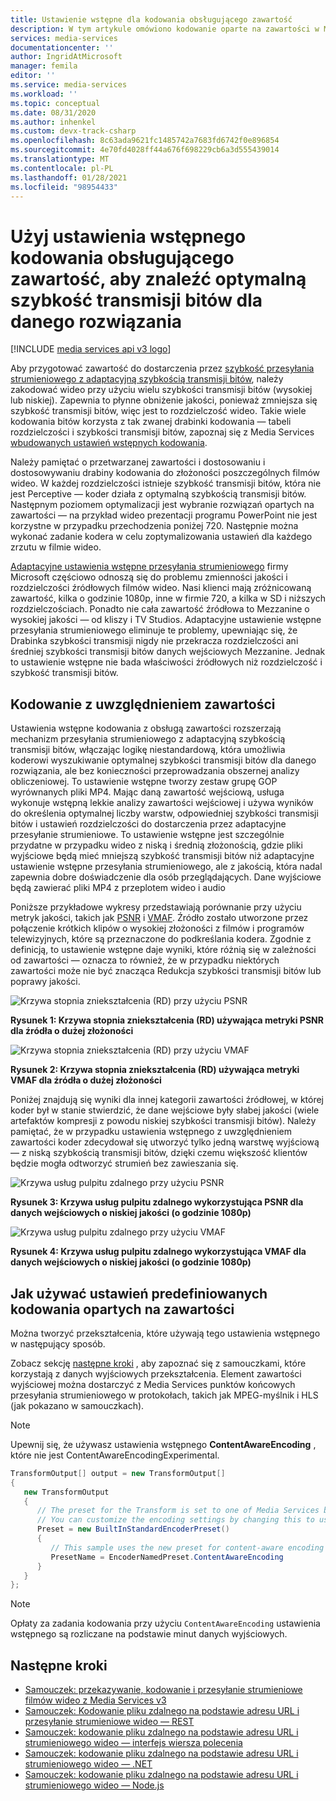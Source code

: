 ```yaml
---
title: Ustawienie wstępne dla kodowania obsługującego zawartość
description: W tym artykule omówiono kodowanie oparte na zawartości w Microsoft Azure Media Services v3.
services: media-services
documentationcenter: ''
author: IngridAtMicrosoft
manager: femila
editor: ''
ms.service: media-services
ms.workload: ''
ms.topic: conceptual
ms.date: 08/31/2020
ms.author: inhenkel
ms.custom: devx-track-csharp
ms.openlocfilehash: 8c63ada9621fc1485742a7683fd6742f0e896854
ms.sourcegitcommit: 4e70fd4028ff44a676f698229cb6a3d555439014
ms.translationtype: MT
ms.contentlocale: pl-PL
ms.lasthandoff: 01/28/2021
ms.locfileid: "98954433"
---
```

# <a name="use-the-content-aware-encoding-preset-to-find-the-optimal-bitrate-value-for-a-given-resolution"></a>Użyj ustawienia wstępnego kodowania obsługującego zawartość, aby znaleźć optymalną szybkość transmisji bitów dla danego rozwiązania

[!INCLUDE [media services api v3 logo](./includes/v3-hr.md)]

Aby przygotować zawartość do dostarczenia przez [szybkość przesyłania strumieniowego z adaptacyjną szybkością transmisji bitów](https://en.wikipedia.org/wiki/Adaptive_bitrate_streaming), należy zakodować wideo przy użyciu wielu szybkości transmisji bitów (wysokiej lub niskiej). Zapewnia to płynne obniżenie jakości, ponieważ zmniejsza się szybkość transmisji bitów, więc jest to rozdzielczość wideo. Takie wiele kodowania bitów korzysta z tak zwanej drabinki kodowania — tabeli rozdzielczości i szybkości transmisji bitów, zapoznaj się z Media Services [wbudowanych ustawień wstępnych kodowania](/rest/api/media/transforms/createorupdate#encodernamedpreset).

Należy pamiętać o przetwarzanej zawartości i dostosowaniu i dostosowywaniu drabiny kodowania do złożoności poszczególnych filmów wideo. W każdej rozdzielczości istnieje szybkość transmisji bitów, która nie jest Perceptive — koder działa z optymalną szybkością transmisji bitów. Następnym poziomem optymalizacji jest wybranie rozwiązań opartych na zawartości — na przykład wideo prezentacji programu PowerPoint nie jest korzystne w przypadku przechodzenia poniżej 720. Następnie można wykonać zadanie kodera w celu zoptymalizowania ustawień dla każdego zrzutu w filmie wideo. 

[Adaptacyjne ustawienia wstępne przesyłania strumieniowego](autogen-bitrate-ladder.md) firmy Microsoft częściowo odnoszą się do problemu zmienności jakości i rozdzielczości źródłowych filmów wideo. Nasi klienci mają zróżnicowaną zawartość, kilka o godzinie 1080p, inne w firmie 720, a kilka w SD i niższych rozdzielczościach. Ponadto nie cała zawartość źródłowa to Mezzanine o wysokiej jakości — od kliszy i TV Studios. Adaptacyjne ustawienie wstępne przesyłania strumieniowego eliminuje te problemy, upewniając się, że Drabinka szybkości transmisji nigdy nie przekracza rozdzielczości ani średniej szybkości transmisji bitów danych wejściowych Mezzanine. Jednak to ustawienie wstępne nie bada właściwości źródłowych niż rozdzielczość i szybkość transmisji bitów.

## <a name="the-content-aware-encoding"></a>Kodowanie z uwzględnieniem zawartości 

Ustawienia wstępne kodowania z obsługą zawartości rozszerzają mechanizm przesyłania strumieniowego z adaptacyjną szybkością transmisji bitów, włączając logikę niestandardową, która umożliwia koderowi wyszukiwanie optymalnej szybkości transmisji bitów dla danego rozwiązania, ale bez konieczności przeprowadzania obszernej analizy obliczeniowej. To ustawienie wstępne tworzy zestaw grupę GOP wyrównanych pliki MP4. Mając daną zawartość wejściową, usługa wykonuje wstępną lekkie analizy zawartości wejściowej i używa wyników do określenia optymalnej liczby warstw, odpowiedniej szybkości transmisji bitów i ustawień rozdzielczości do dostarczenia przez adaptacyjne przesyłanie strumieniowe. To ustawienie wstępne jest szczególnie przydatne w przypadku wideo z niską i średnią złożonością, gdzie pliki wyjściowe będą mieć mniejszą szybkość transmisji bitów niż adaptacyjne ustawienie wstępne przesyłania strumieniowego, ale z jakością, która nadal zapewnia dobre doświadczenie dla osób przeglądających. Dane wyjściowe będą zawierać pliki MP4 z przeplotem wideo i audio

Poniższe przykładowe wykresy przedstawiają porównanie przy użyciu metryk jakości, takich jak [PSNR](https://en.wikipedia.org/wiki/Peak_signal-to-noise_ratio) i [VMAF](https://en.wikipedia.org/wiki/Video_Multimethod_Assessment_Fusion). Źródło zostało utworzone przez połączenie krótkich klipów o wysokiej złożoności z filmów i programów telewizyjnych, które są przeznaczone do podkreślania kodera. Zgodnie z definicją, to ustawienie wstępne daje wyniki, które różnią się w zależności od zawartości — oznacza to również, że w przypadku niektórych zawartości może nie być znacząca Redukcja szybkości transmisji bitów lub poprawy jakości.

![Krzywa stopnia zniekształcenia (RD) przy użyciu PSNR](media/content-aware-encoding/msrv1.png)

**Rysunek 1: Krzywa stopnia zniekształcenia (RD) używająca metryki PSNR dla źródła o dużej złożoności**

![Krzywa stopnia zniekształcenia (RD) przy użyciu VMAF](media/content-aware-encoding/msrv2.png)

**Rysunek 2: Krzywa stopnia zniekształcenia (RD) używająca metryki VMAF dla źródła o dużej złożoności**

Poniżej znajdują się wyniki dla innej kategorii zawartości źródłowej, w której koder był w stanie stwierdzić, że dane wejściowe były słabej jakości (wiele artefaktów kompresji z powodu niskiej szybkości transmisji bitów). Należy pamiętać, że w przypadku ustawienia wstępnego z uwzględnieniem zawartości koder zdecydował się utworzyć tylko jedną warstwę wyjściową — z niską szybkością transmisji bitów, dzięki czemu większość klientów będzie mogła odtworzyć strumień bez zawieszania się.

![Krzywa usług pulpitu zdalnego przy użyciu PSNR](media/content-aware-encoding/msrv3.png)

**Rysunek 3: Krzywa usług pulpitu zdalnego wykorzystująca PSNR dla danych wejściowych o niskiej jakości (o godzinie 1080p)**

![Krzywa usług pulpitu zdalnego przy użyciu VMAF](media/content-aware-encoding/msrv4.png)

**Rysunek 4: Krzywa usług pulpitu zdalnego wykorzystująca VMAF dla danych wejściowych o niskiej jakości (o godzinie 1080p)**

## <a name="how-to-use-the-content-aware-encoding-preset"></a>Jak używać ustawień predefiniowanych kodowania opartych na zawartości 

Można tworzyć przekształcenia, które używają tego ustawienia wstępnego w następujący sposób. 

Zobacz sekcję [następne kroki](#next-steps) , aby zapoznać się z samouczkami, które korzystają z danych wyjściowych przekształcenia. Element zawartości wyjściowej można dostarczyć z Media Services punktów końcowych przesyłania strumieniowego w protokołach, takich jak MPEG-myślnik i HLS (jak pokazano w samouczkach).

> [!NOTE]
> Upewnij się, że używasz ustawienia wstępnego **ContentAwareEncoding** , które nie jest ContentAwareEncodingExperimental.

```csharp
TransformOutput[] output = new TransformOutput[]
{
   new TransformOutput
   {
      // The preset for the Transform is set to one of Media Services built-in sample presets.
      // You can customize the encoding settings by changing this to use "StandardEncoderPreset" class.
      Preset = new BuiltInStandardEncoderPreset()
      {
         // This sample uses the new preset for content-aware encoding
         PresetName = EncoderNamedPreset.ContentAwareEncoding
      }
   }
};
```

> [!NOTE]
> Opłaty za zadania kodowania przy użyciu `ContentAwareEncoding` ustawienia wstępnego są rozliczane na podstawie minut danych wyjściowych. 
  
## <a name="next-steps"></a>Następne kroki

* [Samouczek: przekazywanie, kodowanie i przesyłanie strumieniowe filmów wideo z Media Services v3](stream-files-tutorial-with-api.md)
* [Samouczek: Kodowanie pliku zdalnego na podstawie adresu URL i przesyłanie strumieniowe wideo — REST](stream-files-tutorial-with-rest.md)
* [Samouczek: kodowanie pliku zdalnego na podstawie adresu URL i strumieniowego wideo — interfejs wiersza polecenia](stream-files-cli-quickstart.md)
* [Samouczek: kodowanie pliku zdalnego na podstawie adresu URL i strumieniowego wideo — .NET](stream-files-dotnet-quickstart.md)
* [Samouczek: kodowanie pliku zdalnego na podstawie adresu URL i strumieniowego wideo — Node.js](stream-files-nodejs-quickstart.md)

